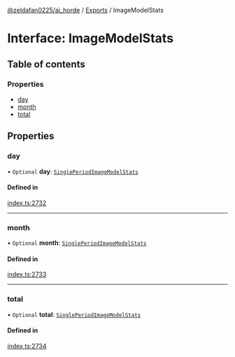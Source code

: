 [@zeldafan0225/ai_horde](../README.md) / [Exports](../modules.md) / ImageModelStats

# Interface: ImageModelStats

## Table of contents

### Properties

- [day](ImageModelStats.md#day)
- [month](ImageModelStats.md#month)
- [total](ImageModelStats.md#total)

## Properties

### day

• `Optional` **day**: [`SinglePeriodImageModelStats`](../modules.md#singleperiodimagemodelstats)

#### Defined in

[index.ts:2732](https://github.com/ZeldaFan0225/ai_horde/blob/90eaabf/index.ts#L2732)

___

### month

• `Optional` **month**: [`SinglePeriodImageModelStats`](../modules.md#singleperiodimagemodelstats)

#### Defined in

[index.ts:2733](https://github.com/ZeldaFan0225/ai_horde/blob/90eaabf/index.ts#L2733)

___

### total

• `Optional` **total**: [`SinglePeriodImageModelStats`](../modules.md#singleperiodimagemodelstats)

#### Defined in

[index.ts:2734](https://github.com/ZeldaFan0225/ai_horde/blob/90eaabf/index.ts#L2734)
